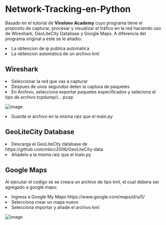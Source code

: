 # Network-Tracking-en-Python
Basado en el tutorial de **Vinsloev Academy** cuyo programa tiene el proposito de capturar, procesar y visualizar el tráfico en la red haciendo uso de Wireshark, GeoLiteCity Database y Google Maps.
A diferencia del programa original a este se le añadio:
<li>La obtencion de ip publica automatica</li>
<li>La obtencion automatica de un archivo kml</li>

## Wireshark
<li>Seleccionar la red que vas a capturar</li> 
<li>Despues de unos segundos deten la captura de paquetes</li>
<li>En Archivo, selecciona exportar paquetes especificados y seleciona el tipo de archivo tcpdump//... pcap</li> 

![image](https://github.com/user-attachments/assets/0d1bac1e-5a50-473e-bc86-201d966e9b82)

<li>Guarda el archivo en la misma raiz que el main.py</li>
 
## GeoLiteCity Database
<li>Descarga el GeoLiteCity database de https://github.com/mbcc2006/GeoLiteCity-data</li> 
<li>Añadelo a la misma raiz que el main.py</li>

## Google Maps

Al ejecutar el codigo se se creara un archivo de tipo kml, el cual debera ser agregado a google maps:

<li>Ingresa a Google My Maps https://www.google.com/maps/d/u/0/</li>
<li>Selecciona  crear un mapa nuevo</li>
<li>Selecciona importar y añade el archivo kml</li>

![image](https://github.com/user-attachments/assets/4fa75eb7-5d29-4ea6-92c5-274dab667fa5)




